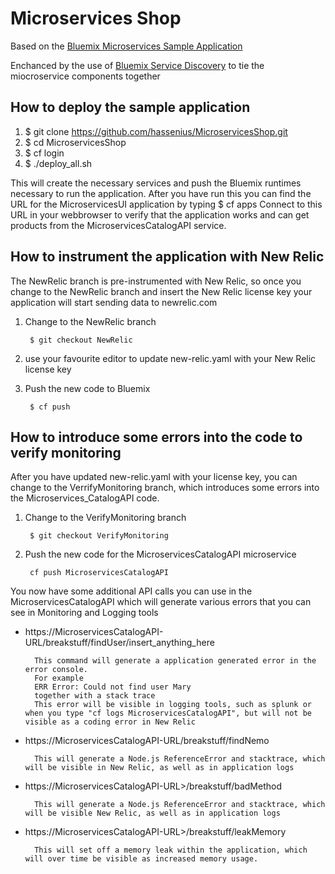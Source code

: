 # Microservices Shop

Based on the [Bluemix Microservices Sample Application](https://developer.ibm.com/bluemix/2015/03/16/sample-application-using-microservices-bluemix/)


Enchanced by the use of [Bluemix Service Discovery](https://console.ng.bluemix.net/docs/services/ServiceDiscovery/index.html) to tie the miocroservice components together

## How to deploy the sample application
1. $ git clone https://github.com/hassenius/MicroservicesShop.git
1. $ cd MicroservicesShop
1. $ cf login
1. $ ./deploy_all.sh

This will create the necessary services and push the Bluemix runtimes necessary to run the application. After you have run this you can find the URL for the MicroservicesUI application by typing
$ cf apps
Connect to this URL in your webbrowser to verify that the application works and can get products from the MicroservicesCatalogAPI service.

## How to instrument the application with New Relic
The NewRelic branch is pre-instrumented with New Relic, so once you change to the NewRelic branch and insert the New Relic license key your application will start sending data to newrelic.com

1. Change to the NewRelic branch

        $ git checkout NewRelic
        
2. use your favourite editor to update new-relic.yaml with your New Relic license key
3. Push the new code to Bluemix
        
        $ cf push

## How to introduce some errors into the code to verify monitoring
After you have updated new-relic.yaml with your license key, you can change to the VerrifyMonitoring branch, which introduces some errors into the Microservices_CatalogAPI code.

1. Change to the VerifyMonitoring branch

        $ git checkout VerifyMonitoring

2. Push the new code for the MicroservicesCatalogAPI microservice

        cf push MicroservicesCatalogAPI


You now have some additional API calls you can use in the MicroservicesCatalogAPI which will generate various errors that you can see in Monitoring and Logging tools

* https://MicroservicesCatalogAPI-URL/breakstuff/findUser/insert_anything_here

        This command will generate a application generated error in the error console. 
        For example 
        ERR Error: Could not find user Mary
        together with a stack trace
        This error will be visible in logging tools, such as splunk or when you type "cf logs MicroservicesCatalogAPI", but will not be visible as a coding error in New Relic


* https://MicroservicesCatalogAPI-URL/breakstuff/findNemo
        
        This will generate a Node.js ReferenceError and stacktrace, which will be visible in New Relic, as well as in application logs

* https://MicroservicesCatalogAPI-URL>/breakstuff/badMethod
        
        This will generate a Node.js ReferenceError and stacktrace, which will be visible New Relic, as well as in application logs

* https://MicroservicesCatalogAPI-URL>/breakstuff/leakMemory
        
        This will set off a memory leak within the application, which will over time be visible as increased memory usage.
